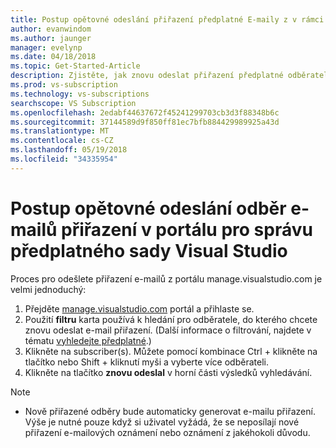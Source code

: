 ```yaml
---
title: Postup opětovné odeslání přiřazení předplatné E-maily z v rámci Manage.visualstudio.com nebo VLSC | Microsoft Docs
author: evanwindom
ms.author: jaunger
manager: evelynp
ms.date: 04/18/2018
ms.topic: Get-Started-Article
description: Zjistěte, jak znovu odeslat přiřazení předplatné odběratelům z manage.visualstudio.com nebo VLSC
ms.prod: vs-subscription
ms.technology: vs-subscriptions
searchscope: VS Subscription
ms.openlocfilehash: 2edabf44637672f45241299703cb3d3f88348b6c
ms.sourcegitcommit: 37144589d9f850ff81ec7bfb884429989925a43d
ms.translationtype: MT
ms.contentlocale: cs-CZ
ms.lasthandoff: 05/19/2018
ms.locfileid: "34335954"
---
```

# <a name="how-to-resend-subscription-assignment-emails-in-the-visual-studio-subscription-management-portal"></a>Postup opětovné odeslání odběr e-mailů přiřazení v portálu pro správu předplatného sady Visual Studio


Proces pro odešlete přiřazení e-mailů z portálu manage.visualstudio.com je velmi jednoduchý:

1. Přejděte [manage.visualstudio.com](https://manage.visualstudio.com) portál a přihlaste se. 
2. Použití **filtru** karta používá k hledání pro odběratele, do kterého chcete znovu odeslat e-mail přiřazení. (Další informace o filtrování, najdete v tématu [vyhledejte předplatné](search-license.md).)
3. Klikněte na subscriber(s).  Můžete pomocí kombinace Ctrl + klikněte na tlačítko nebo Shift + kliknutí myši a vyberte více odběrateli.
4. Klikněte na tlačítko **znovu odeslal** v horní části výsledků vyhledávání.  


> [!NOTE]
> - Nově přiřazené odběry bude automaticky generovat e-mailu přiřazení. Výše je nutné pouze když si uživatel vyžádá, že se neposílají nové přiřazení e-mailových oznámení nebo oznámení z jakéhokoli důvodu.
